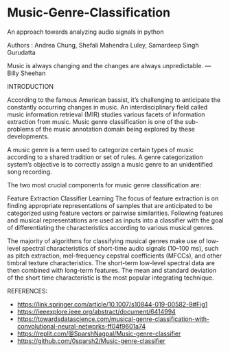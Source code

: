# Music-Genre-Classification

An approach towards analyzing audio signals in python

Authors : Andrea Chung, Shefali Mahendra Luley, Samardeep Singh Gurudatta

Music is always changing and the changes are always unpredictable. — Billy Sheehan

INTRODUCTION

According to the famous American bassist, it’s challenging to anticipate the constantly occurring changes in music. An interdisciplinary field called music information retrieval (MIR) studies various facets of information extraction from music. Music genre classification is one of the sub-problems of the music annotation domain being explored by these developments.

A music genre is a term used to categorize certain types of music according to a shared tradition or set of rules. A genre categorization system’s objective is to correctly assign a music genre to an unidentified song recording.

The two most crucial components for music genre classification are:

Feature Extraction
Classifier Learning
The focus of feature extraction is on finding appropriate representations of samples that are anticipated to be categorized using feature vectors or pairwise similarities. Following features and musical representations are used as inputs into a classifier with the goal of differentiating the characteristics according to various musical genres.

The majority of algorithms for classifying musical genres make use of low-level spectral characteristics of short-time audio signals (10–100 ms), such as pitch extraction, mel-frequency cepstral coefficients (MFCCs), and other timbral texture characteristics. The short-term low-level spectral data are then combined with long-term features. The mean and standard deviation of the short time characteristic is the most popular integrating technique.

REFERENCES:

- https://link.springer.com/article/10.1007/s10844-019-00582-9#Fig1  
- https://ieeexplore.ieee.org/abstract/document/6414994
- https://towardsdatascience.com/musical-genre-classification-with-convolutional-neural-networks-ff04f9601a74  
- https://replit.com/@SparshNagpal/Music-genre-classifier  
- https://github.com/0sparsh2/Music-genre-classifier  
